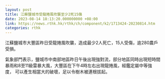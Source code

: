 ```yaml
---
layout: post
title: 江蘇鹽城市受龍捲風吹襲至少2死15傷
date: 2023-08-14 18:13:20.000000000 +08:00
link: https://news.rthk.hk/rthk/ch/component/k2/1713424-20230814.htm
categories: rthk
---
```


江蘇鹽城市大豐區昨日受龍捲風吹襲，造成最少2人死亡，15人受傷，逾280農戶受損。

氣象部門表示，鹽城市中南部地區昨日午後出現強對流，部分地區同時出現短時間暴雨和8至11級雷暴大風，大豐區在下午4時左右出現龍捲風，經鑑定屬中等強度， 可以產生相當大的破壞，足以令樹木被連根拔起。
